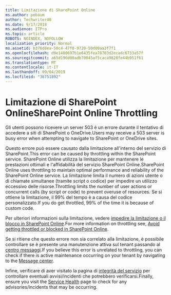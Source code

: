```yaml
---
title: Limitazione di SharePoint Online
ms.author: pebaum
author: Techwriter40
ms.date: 9/17/2018
ms.audience: ITPro
ms.topic: article
ROBOTS: NOINDEX, NOFOLLOW
localization_priority: Normal
ms.assetid: b376d8ea-50c4-47f0-9720-50d80aa3f7f1
ms.openlocfilehash: d9e1400697b1e6435fea78703d2ecadc6733a57f
ms.sourcegitcommit: a65d196d00adb70045af5caca9828fe44b951f61
ms.translationtype: MT
ms.contentlocale: it-IT
ms.lasthandoff: 09/04/2019
ms.locfileid: "36751892"
---
```

# <a name="sharepoint-online-throttling"></a><span data-ttu-id="ff7d4-102">Limitazione di SharePoint Online</span><span class="sxs-lookup"><span data-stu-id="ff7d4-102">SharePoint Online Throttling</span></span>

<span data-ttu-id="ff7d4-103">Gli utenti possono ricevere un server 503 è un errore durante il tentativo di accedere a siti di SharePoint o OneDrive.</span><span class="sxs-lookup"><span data-stu-id="ff7d4-103">Users may receive a 503 server is busy error when attempting to navigate to SharePoint or OneDrive sites.</span></span> 

<span data-ttu-id="ff7d4-104">Questo errore può essere causato dalla limitazione all'interno del servizio di SharePoint.</span><span class="sxs-lookup"><span data-stu-id="ff7d4-104">This error can be caused by throttling within the SharePoint service.</span></span> <span data-ttu-id="ff7d4-105">SharePoint Online utilizza la limitazione per mantenere le prestazioni ottimali e l'affidabilità del servizio SharePoint Online.</span><span class="sxs-lookup"><span data-stu-id="ff7d4-105">SharePoint Online uses throttling to maintain optimal performance and reliability of the SharePoint Online service.</span></span> <span data-ttu-id="ff7d4-106">La limitazione limita il numero di azioni utente o di chiamate simultanee (tramite script o codice) per impedire un utilizzo eccessivo delle risorse.</span><span class="sxs-lookup"><span data-stu-id="ff7d4-106">Throttling limits the number of user actions or concurrent calls (by script or code) to prevent overuse of resources.</span></span> <span data-ttu-id="ff7d4-107">Se si ottiene la limitazione, il 99% del tempo è a causa del codice personalizzato.</span><span class="sxs-lookup"><span data-stu-id="ff7d4-107">If you do get throttled, 99% of the time it is because of custom code.</span></span>

<span data-ttu-id="ff7d4-108">Per ulteriori informazioni sulla limitazione, vedere [impedire la limitazione o il blocco in SharePoint Online](https://docs.microsoft.com/sharepoint/dev/general-development/how-to-avoid-getting-throttled-or-blocked-in-sharepoint-online).</span><span class="sxs-lookup"><span data-stu-id="ff7d4-108">For more information on throttling see, [Avoid getting throttled or blocked in SharePoint Online](https://docs.microsoft.com/sharepoint/dev/general-development/how-to-avoid-getting-throttled-or-blocked-in-sharepoint-online).</span></span>

<span data-ttu-id="ff7d4-109">Se si ritiene che questo errore non sia correlato alla limitazione, è possibile controllare se è presente una manutenzione attiva sul tenant passando al [centro messaggi](https://portal.office.com/adminportal/home#/MessageCenter).</span><span class="sxs-lookup"><span data-stu-id="ff7d4-109">If you believe this error is unrelated to throttling, you can check if there is active maintenance occurring on your tenant by navigating to the [Message center](https://portal.office.com/adminportal/home#/MessageCenter).</span></span>

 <span data-ttu-id="ff7d4-110">Infine, verificare di aver visitato la pagina di [integrità del servizio](https://portal.office.com/adminportal/home#/servicehealth) per controllare eventuali avvisi/incidenti che potrebbero verificarsi.</span><span class="sxs-lookup"><span data-stu-id="ff7d4-110">Finally, ensure you visit the [Service Health](https://portal.office.com/adminportal/home#/servicehealth) page to check for any advisories/incidents that may be occurring.</span></span>


